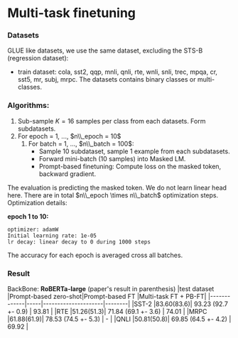 # Multi-task finetuning

### Datasets
GLUE like datasets, we use the same dataset, excluding the STS-B (regression dataset): 
- train dataset: cola, sst2, qqp, mnli, qnli, rte, wnli, snli, 
            trec, mpqa, cr, sst5, mr, subj, mrpc. The datasets contains binary classes or multi-classes.
            
### Algorithms:
1. Sub-sample $K=16$ samples per class from each datasets. Form subdatasets.
2. For epoch = 1, ..., $n\\_epoch = 10$
    1. For batch = 1, ..., $n\\_batch = 100$:
        - Sample 10 subdataset, sample 1 example from each subdatasets.
        - Forward mini-batch (10 samples) into Masked LM.
        - Prompt-based finetuning: Compute loss on the masked token, backward gradient. 

The evaluation is predicting the masked token. We do not learn linear head here. There are in total $n\\_epoch \times n\\_batch$ optimization steps.
Optimization details:

__epoch 1 to 10:__
```
optimizer: adamW
Initial learning rate: 1e-05
lr decay: linear decay to 0 during 1000 steps
```
The accuracy for each epoch is averaged cross all batches.

### Result
<!-- 100,10 for testing -->
BackBone: **RoBERTa-large**
(paper's result in parenthesis)
|test dataset |Prompt-based zero-shot|Prompt-based FT      |Multi-task FT + PB-FT|
|-------------|-----|---------------------|--------|
|SST-2        |83.60(83.6)| 93.23 (92.7 +- 0.9) | 93.81 |
|RTE          |51.26(51.3)| 71.84 (69.1 +- 3.6) | 74.01 |
|MRPC         |61.88(61.9)| 78.53 (74.5 +- 5.3) | - |
|QNLI         |50.81(50.8)| 69.85 (64.5 +- 4.2) | 69.92 |
